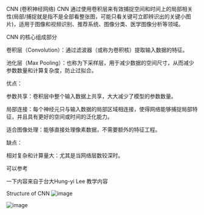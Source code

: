 CNN (卷积神经网络) 
CNN 通过使用卷积层来有效捕捉空间和时间上的局部相关性(局部/捕捉就是指不是全部看整张图，可能只看关键可立即辨识出的关键小图片)，适用于图像和视频识别、推荐系统、图像分类、医学图像分析等领域。

CNN 的核心组成部分

卷积层（Convolution）：通过滤波器（或称为卷积核）提取输入数据的特征。

池化层（Max Pooling）：也称为下采样层，用于减少数据的空间尺寸，从而减少参数数量和计算复杂度，防止过拟合。

优点：

参数共享：卷积层中整个输入数据上共享，大大减少了模型的参数数量。

局部连接：每个神经元只与输入数据的局部区域相连接，使得网络能够捕捉局部特征，并且具有更好的空间或时间的泛化能力。

适合图像处理：能够直接处理像素数据，不需要额外的特征工程。

缺点：

相对复杂和计算量大：尤其是当网络层数较深时。

可以参考

一下内容来自于台大Hung-yi Lee 教学内容

Structure of CNN
![image](https://github.com/joycelai140420/MachineLearning/assets/167413809/20036a48-7f1d-44b3-8d17-7f0418046c6c)

![image](https://github.com/joycelai140420/MachineLearning/assets/167413809/9cef23c7-15a0-4c0a-8175-8b15ba1b00cc)








